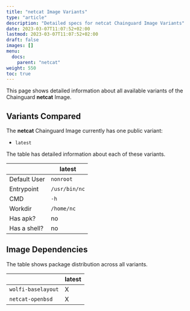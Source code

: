 ```yaml
---
title: "netcat Image Variants"
type: "article"
description: "Detailed specs for netcat Chainguard Image Variants"
date: 2023-03-07T11:07:52+02:00
lastmod: 2023-03-07T11:07:52+02:00
draft: false
images: []
menu:
  docs:
    parent: "netcat"
weight: 550
toc: true
---
```


This page shows detailed information about all available variants of the Chainguard **netcat** Image.

## Variants Compared
The **netcat** Chainguard Image currently has one public variant: 

- `latest`

The table has detailed information about each of these variants.

|              | latest        |
|--------------|---------------|
| Default User | `nonroot`     |
| Entrypoint   | `/usr/bin/nc` |
| CMD          | `-h`          |
| Workdir      | `/home/nc`    |
| Has apk?     | no            |
| Has a shell? | no            |

## Image Dependencies
The table shows package distribution across all variants.

|                    | latest |
|--------------------|--------|
| `wolfi-baselayout` | X      |
| `netcat-openbsd`   | X      |
